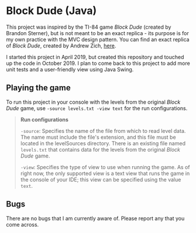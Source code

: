 # Block Dude (Java)

This project was inspired by the TI-84 game _Block Dude_ (created by Brandon Sterner), but is not meant to be an exact replica - its purpose is for my own practice with the MVC design pattern. You can find an exact replica of _Block Dude_, created by Andrew Zich, [here](http://azich.org/blockdude/).

I started this project in April 2019, but created this repository and touched up the code in October 2019. I plan to come back to this project to add more unit tests and a user-friendly view using Java Swing.

## Playing the game

To run this project in your console with the levels from the original _Block Dude_ game, use `-source levels.txt -view text` for the run configurations.

> **Run configurations**
>
> `-source`: Specifies the name of the file from which to read level data. The name must include the file's extension, and this file must be located in the levelSources directory. There is an existing file named `levels.txt` that contains data for the levels from the original _Block Dude_ game.
>
> `-view`: Specifies the type of view to use when running the game. As of right now, the only supported view is a text view that runs the game in the console of your IDE; this view can be specified using the value `text`.

## Bugs

There are no bugs that I am currently aware of. Please report any that you come across.
